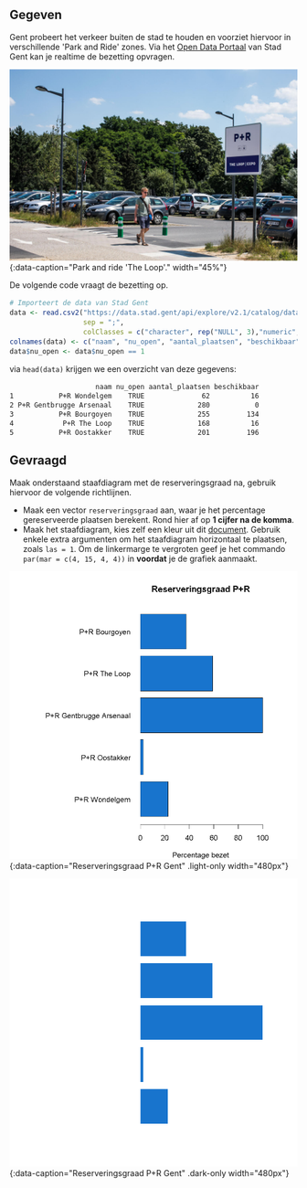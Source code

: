 ## Gegeven
Gent probeert het verkeer buiten de stad te houden en voorziet hiervoor in verschillende 'Park and Ride' zones. Via het <a href="https://data.stad.gent/explore/dataset/real-time-bezetting-pr-gent/information/" target="_blank">Open Data Portaal</a> van Stad Gent kan je realtime de bezetting opvragen.

![Park and Ride 'The Loop'.](media/the_loop.jpg "P+R The Loop."){:data-caption="Park and ride 'The Loop'." width="45%"}

De volgende code vraagt de bezetting op.
```R
# Importeert de data van Stad Gent
data <- read.csv2("https://data.stad.gent/api/explore/v2.1/catalog/datasets/real-time-bezetting-pr-gent/exports/csv",
                  sep = ";",
                  colClasses = c("character", rep("NULL", 3),"numeric", rep("NULL", 4), rep("numeric", 2), rep("NULL", 7)) )
colnames(data) <- c("naam", "nu_open", "aantal_plaatsen", "beschikbaar")
data$nu_open <- data$nu_open == 1
```

via `head(data)` krijgen we een overzicht van deze gegevens:

```
                     naam nu_open aantal_plaatsen beschikbaar
1           P+R Wondelgem    TRUE              62          16
2 P+R Gentbrugge Arsenaal    TRUE             280           0
3           P+R Bourgoyen    TRUE             255         134
4            P+R The Loop    TRUE             168          16
5           P+R Oostakker    TRUE             201         196
```

## Gevraagd

Maak onderstaand staafdiagram met de reserveringsgraad na, gebruik hiervoor de volgende richtlijnen.

- Maak een vector `reserveringsgraad` aan, waar je het percentage gereserveerde plaatsen berekent. Rond hier af op **1 cijfer na de komma**.
- Maak het staafdiagram, kies zelf een kleur uit dit <a href="http://www.stat.columbia.edu/~tzheng/files/Rcolor.pdf" target="_blank">document</a>. Gebruik enkele extra argumenten om het staafdiagram horizontaal te plaatsen, zoals `las = 1`. Om de linkermarge te vergroten geef je het commando `par(mar = c(4, 15, 4, 4))` in **voordat** je de grafiek aanmaakt.

![Reserveringsgraad P+R Gent](media/plot.png "Reserveringsgraad P+R Gent."){:data-caption="Reserveringsgraad P+R Gent" .light-only width="480px"}

![Reserveringsgraad P+R Gent](media/plot_dark.png "Reserveringsgraad P+R Gent."){:data-caption="Reserveringsgraad P+R Gent" .dark-only width="480px"}
